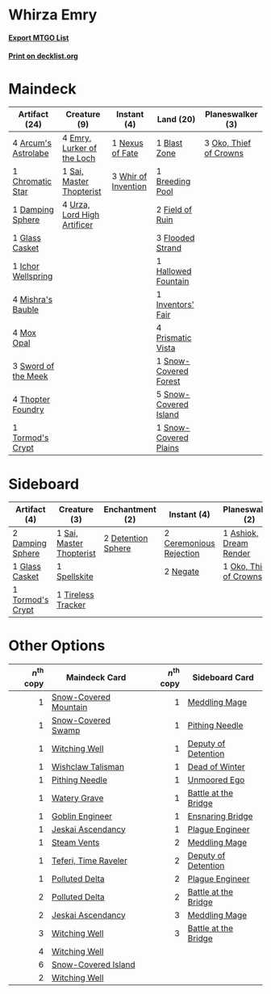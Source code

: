 # Whirza Emry

#### [Export MTGO List](../collection/Whirza%20Emry/Whirza%20Emry.txt)
#### [Print on decklist.org](http://decklist.org/?deckmain=4%09Arcum's%20Astrolabe%0A1%09Blast%20Zone%0A1%09Breeding%20Pool%0A1%09Chromatic%20Star%0A1%09Damping%20Sphere%0A4%09Emry,%20Lurker%20of%20the%20Loch%0A2%09Field%20of%20Ruin%0A3%09Flooded%20Strand%0A1%09Glass%20Casket%0A1%09Hallowed%20Fountain%0A1%09Ichor%20Wellspring%0A1%09Inventors'%20Fair%0A4%09Mishra's%20Bauble%0A4%09Mox%20Opal%0A1%09Nexus%20of%20Fate%0A3%09Oko,%20Thief%20of%20Crowns%0A4%09Prismatic%20Vista%0A1%09Sai,%20Master%20Thopterist%0A1%09Snow-Covered%20Forest%0A5%09Snow-Covered%20Island%0A1%09Snow-Covered%20Plains%0A3%09Sword%20of%20the%20Meek%0A4%09Thopter%20Foundry%0A1%09Tormod's%20Crypt%0A4%09Urza,%20Lord%20High%20Artificer%0A3%09Whir%20of%20Invention&deckside=1%09Ashiok,%20Dream%20Render%0A2%09Ceremonious%20Rejection%0A2%09Damping%20Sphere%0A2%09Detention%20Sphere%0A1%09Glass%20Casket%0A2%09Negate%0A1%09Oko,%20Thief%20of%20Crowns%0A1%09Sai,%20Master%20Thopterist%0A1%09Spellskite%0A1%09Tireless%20Tracker%0A1%09Tormod's%20Crypt)
# Maindeck

|                                        Artifact (24)                                         |                                             Creature (9)                                             |                                         Instant (4)                                          |                                           Land (20)                                            |                                        Planeswalker (3)                                         |
|----------------------------------------------------------------------------------------------|------------------------------------------------------------------------------------------------------|----------------------------------------------------------------------------------------------|------------------------------------------------------------------------------------------------|-------------------------------------------------------------------------------------------------|
|4 [Arcum's Astrolabe](http://gatherer.wizards.com/Pages/Card/Details.aspx?multiverseid=464169)|4 [Emry, Lurker of the Loch](http://gatherer.wizards.com/Pages/Card/Details.aspx?multiverseid=473005) |1 [Nexus of Fate](http://gatherer.wizards.com/Pages/Card/Details.aspx?multiverseid=450253)    |1 [Blast Zone](http://gatherer.wizards.com/Pages/Card/Details.aspx?multiverseid=461171)         |3 [Oko, Thief of Crowns](http://gatherer.wizards.com/Pages/Card/Details.aspx?multiverseid=473159)|
|1 [Chromatic Star](http://gatherer.wizards.com/Pages/Card/Details.aspx?multiverseid=135279)   |1 [Sai, Master Thopterist](http://gatherer.wizards.com/Pages/Card/Details.aspx?multiverseid=447205)   |3 [Whir of Invention](http://gatherer.wizards.com/Pages/Card/Details.aspx?multiverseid=423716)|1 [Breeding Pool](http://gatherer.wizards.com/Pages/Card/Details.aspx?multiverseid=97088)       |                                                                                                 |
|1 [Damping Sphere](http://gatherer.wizards.com/Pages/Card/Details.aspx?multiverseid=443101)   |4 [Urza, Lord High Artificer](http://gatherer.wizards.com/Pages/Card/Details.aspx?multiverseid=464024)|                                                                                              |2 [Field of Ruin](http://gatherer.wizards.com/Pages/Card/Details.aspx?multiverseid=435415)      |                                                                                                 |
|1 [Glass Casket](http://gatherer.wizards.com/Pages/Card/Details.aspx?multiverseid=472977)     |                                                                                                      |                                                                                              |3 [Flooded Strand](http://gatherer.wizards.com/Pages/Card/Details.aspx?multiverseid=405098)     |                                                                                                 |
|1 [Ichor Wellspring](http://gatherer.wizards.com/Pages/Card/Details.aspx?multiverseid=389551) |                                                                                                      |                                                                                              |1 [Hallowed Fountain](http://gatherer.wizards.com/Pages/Card/Details.aspx?multiverseid=97071)   |                                                                                                 |
|4 [Mishra's Bauble](http://gatherer.wizards.com/Pages/Card/Details.aspx?multiverseid=122122)  |                                                                                                      |                                                                                              |1 [Inventors' Fair](http://gatherer.wizards.com/Pages/Card/Details.aspx?multiverseid=417820)    |                                                                                                 |
|4 [Mox Opal](http://gatherer.wizards.com/Pages/Card/Details.aspx?multiverseid=397719)         |                                                                                                      |                                                                                              |4 [Prismatic Vista](http://gatherer.wizards.com/Pages/Card/Details.aspx?multiverseid=464193)    |                                                                                                 |
|3 [Sword of the Meek](http://gatherer.wizards.com/Pages/Card/Details.aspx?multiverseid=126215)|                                                                                                      |                                                                                              |1 [Snow-Covered Forest](http://gatherer.wizards.com/Pages/Card/Details.aspx?multiverseid=121192)|                                                                                                 |
|4 [Thopter Foundry](http://gatherer.wizards.com/Pages/Card/Details.aspx?multiverseid=183017)  |                                                                                                      |                                                                                              |5 [Snow-Covered Island](http://gatherer.wizards.com/Pages/Card/Details.aspx?multiverseid=121130)|                                                                                                 |
|1 [Tormod's Crypt](http://gatherer.wizards.com/Pages/Card/Details.aspx?multiverseid=389723)   |                                                                                                      |                                                                                              |1 [Snow-Covered Plains](http://gatherer.wizards.com/Pages/Card/Details.aspx?multiverseid=121267)|                                                                                                 |


# Sideboard

|                                       Artifact (4)                                        |                                           Creature (3)                                            |                                       Enchantment (2)                                       |                                           Instant (4)                                            |                                        Planeswalker (2)                                         |
|-------------------------------------------------------------------------------------------|---------------------------------------------------------------------------------------------------|---------------------------------------------------------------------------------------------|--------------------------------------------------------------------------------------------------|-------------------------------------------------------------------------------------------------|
|2 [Damping Sphere](http://gatherer.wizards.com/Pages/Card/Details.aspx?multiverseid=443101)|1 [Sai, Master Thopterist](http://gatherer.wizards.com/Pages/Card/Details.aspx?multiverseid=447205)|2 [Detention Sphere](http://gatherer.wizards.com/Pages/Card/Details.aspx?multiverseid=460139)|2 [Ceremonious Rejection](http://gatherer.wizards.com/Pages/Card/Details.aspx?multiverseid=417613)|1 [Ashiok, Dream Render](http://gatherer.wizards.com/Pages/Card/Details.aspx?multiverseid=461155)|
|1 [Glass Casket](http://gatherer.wizards.com/Pages/Card/Details.aspx?multiverseid=472977)  |1 [Spellskite](http://gatherer.wizards.com/Pages/Card/Details.aspx?multiverseid=397743)            |                                                                                             |2 [Negate](http://gatherer.wizards.com/Pages/Card/Details.aspx?multiverseid=423707)               |1 [Oko, Thief of Crowns](http://gatherer.wizards.com/Pages/Card/Details.aspx?multiverseid=473159)|
|1 [Tormod's Crypt](http://gatherer.wizards.com/Pages/Card/Details.aspx?multiverseid=389723)|1 [Tireless Tracker](http://gatherer.wizards.com/Pages/Card/Details.aspx?multiverseid=409997)      |                                                                                             |                                                                                                  |                                                                                                 |


# Other Options

|*n*<sup>th</sup> copy|                                         Maindeck Card                                          |*n*<sup>th</sup> copy|                                        Sideboard Card                                         |
|--------------------:|------------------------------------------------------------------------------------------------|--------------------:|-----------------------------------------------------------------------------------------------|
|                    1|[Snow-Covered Mountain](http://gatherer.wizards.com/Pages/Card/Details.aspx?multiverseid=121233)|                    1|[Meddling Mage](http://gatherer.wizards.com/Pages/Card/Details.aspx?multiverseid=179547)       |
|                    1|[Snow-Covered Swamp](http://gatherer.wizards.com/Pages/Card/Details.aspx?multiverseid=121256)   |                    1|[Pithing Needle](http://gatherer.wizards.com/Pages/Card/Details.aspx?multiverseid=129526)      |
|                    1|[Witching Well](http://gatherer.wizards.com/Pages/Card/Details.aspx?multiverseid=473036)        |                    1|[Deputy of Detention](http://gatherer.wizards.com/Pages/Card/Details.aspx?multiverseid=457309) |
|                    1|[Wishclaw Talisman](http://gatherer.wizards.com/Pages/Card/Details.aspx?multiverseid=473072)    |                    1|[Dead of Winter](http://gatherer.wizards.com/Pages/Card/Details.aspx?multiverseid=464034)      |
|                    1|[Pithing Needle](http://gatherer.wizards.com/Pages/Card/Details.aspx?multiverseid=129526)       |                    1|[Unmoored Ego](http://gatherer.wizards.com/Pages/Card/Details.aspx?multiverseid=452962)        |
|                    1|[Watery Grave](http://gatherer.wizards.com/Pages/Card/Details.aspx?multiverseid=405114)         |                    1|[Battle at the Bridge](http://gatherer.wizards.com/Pages/Card/Details.aspx?multiverseid=423720)|
|                    1|[Goblin Engineer](http://gatherer.wizards.com/Pages/Card/Details.aspx?multiverseid=464077)      |                    1|[Ensnaring Bridge](http://gatherer.wizards.com/Pages/Card/Details.aspx?multiverseid=15866)     |
|                    1|[Jeskai Ascendancy](http://gatherer.wizards.com/Pages/Card/Details.aspx?multiverseid=386571)    |                    1|[Plague Engineer](http://gatherer.wizards.com/Pages/Card/Details.aspx?multiverseid=464049)     |
|                    1|[Steam Vents](http://gatherer.wizards.com/Pages/Card/Details.aspx?multiverseid=405109)          |                    2|[Meddling Mage](http://gatherer.wizards.com/Pages/Card/Details.aspx?multiverseid=179547)       |
|                    1|[Teferi, Time Raveler](http://gatherer.wizards.com/Pages/Card/Details.aspx?multiverseid=461148) |                    2|[Deputy of Detention](http://gatherer.wizards.com/Pages/Card/Details.aspx?multiverseid=457309) |
|                    1|[Polluted Delta](http://gatherer.wizards.com/Pages/Card/Details.aspx?multiverseid=405104)       |                    2|[Plague Engineer](http://gatherer.wizards.com/Pages/Card/Details.aspx?multiverseid=464049)     |
|                    2|[Polluted Delta](http://gatherer.wizards.com/Pages/Card/Details.aspx?multiverseid=405104)       |                    2|[Battle at the Bridge](http://gatherer.wizards.com/Pages/Card/Details.aspx?multiverseid=423720)|
|                    2|[Jeskai Ascendancy](http://gatherer.wizards.com/Pages/Card/Details.aspx?multiverseid=386571)    |                    3|[Meddling Mage](http://gatherer.wizards.com/Pages/Card/Details.aspx?multiverseid=179547)       |
|                    3|[Witching Well](http://gatherer.wizards.com/Pages/Card/Details.aspx?multiverseid=473036)        |                    3|[Battle at the Bridge](http://gatherer.wizards.com/Pages/Card/Details.aspx?multiverseid=423720)|
|                    4|[Witching Well](http://gatherer.wizards.com/Pages/Card/Details.aspx?multiverseid=473036)        |                     |                                                                                               |
|                    6|[Snow-Covered Island](http://gatherer.wizards.com/Pages/Card/Details.aspx?multiverseid=121130)  |                     |                                                                                               |
|                    2|[Witching Well](http://gatherer.wizards.com/Pages/Card/Details.aspx?multiverseid=473036)        |                     |                                                                                               |

